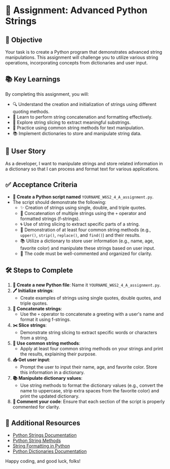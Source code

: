 # 🐍 **Assignment: Advanced Python Strings**

## 🎯 **Objective**

Your task is to create a Python program that demonstrates advanced string manipulations. This assignment will challenge you to utilize various string operations, incorporating concepts from dictionaries and user input.

## 📚 **Key Learnings**

By completing this assignment, you will:

- 🔍 Understand the creation and initialization of strings using different quoting methods.
- 🧵 Learn to perform string concatenation and formatting effectively.
- 📏 Explore string slicing to extract meaningful substrings.
- 🔄 Practice using common string methods for text manipulation.
- 📚 Implement dictionaries to store and manipulate string data.

## 👤 **User Story**

As a developer, I want to manipulate strings and store related information in a dictionary so that I can process and format text for various applications.

## ✅ **Acceptance Criteria**

- **📝 Create a Python script named** `YOURNAME_W6S2_4_A_assignment.py`.
- The script should demonstrate the following:
  - ✨ Creation of strings using single, double, and triple quotes.
  - 🚩 Concatenation of multiple strings using the `+` operator and formatted strings (f-strings).
  - 🌀 Use of string slicing to extract specific parts of a string.
  - 🔄 Demonstration of at least four common string methods (e.g., `upper()`, `strip()`, `replace()`, and `find()`) and their results.
  - 📚 Utilize a dictionary to store user information (e.g., name, age, favorite color) and manipulate these strings based on user input.
  - 💬 The code must be well-commented and organized for clarity.

## 🛠️ **Steps to Complete**

1. **📁 Create a new Python file**: Name it `YOURNAME_W6S2_4_A_assignment.py`.
2. **🖊️ Initialize strings**:
   - Create examples of strings using single quotes, double quotes, and triple quotes.
3. **🔗 Concatenate strings**:
   - Use the `+` operator to concatenate a greeting with a user's name and format it using f-strings.
4. **✂️ Slice strings**:
   - Demonstrate string slicing to extract specific words or characters from a string.
5. **🔄 Use common string methods**:
   - Apply at least four common string methods on your strings and print the results, explaining their purpose.
6. **📥 Get user input**:
   - Prompt the user to input their name, age, and favorite color. Store this information in a dictionary.
7. **📚 Manipulate dictionary values**:
   - Use string methods to format the dictionary values (e.g., convert the name to uppercase, strip extra spaces from the favorite color) and print the updated dictionary.
8. **💬 Comment your code**: Ensure that each section of the script is properly commented for clarity.

## 📎 **Additional Resources**

- [Python Strings Documentation](https://www.w3schools.com/python/python_strings.asp)
- [Python String Methods](https://www.programiz.com/python-programming/methods/string)
- [String Formatting in Python](https://realpython.com/python-string-formatting/)
- [Python Dictionaries Documentation](https://www.w3schools.com/python/python_dictionaries.asp)

Happy coding, and good luck, folks!